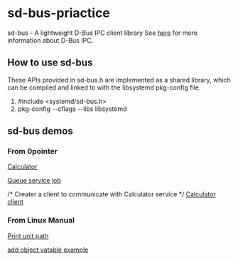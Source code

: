 # sd-bus-priactice
sd-bus - A lightweight D-Bus IPC client library
See [here](https://www.freedesktop.org/software/dbus/) for more information about D-Bus IPC.

## How to use sd-bus
These APIs provided in sd-bus.h are implemented as a shared library, which can be compiled and linked to with the libsystemd pkg-config file.

1. #include <systemd/sd-bus.h>
2. pkg-config --cflags --libs libsystemd

## sd-bus demos
### From 0pointer
[Calculator](0pointer/Calculator.c)

[Queue service job](0pointer/Queue_service_job.c)

/* Creater a client to communicate with Calculator service */
[Calculator client](0pointer/Calculator_Multiply.c)

### From Linux Manual
[Print unit path](Linux_manual/print-unit-path.c)

[add object vatable example](Linux_manual/add_object_vtable_example.c)

